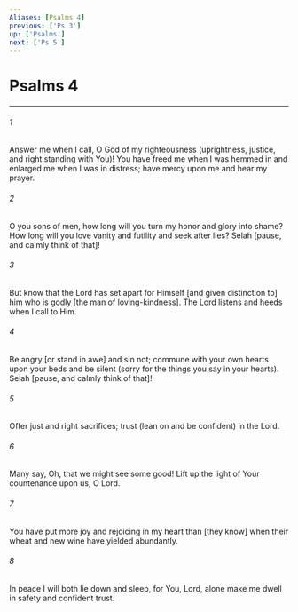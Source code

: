 ```yaml
---
Aliases: [Psalms 4]
previous: ['Ps 3']
up: ['Psalms']
next: ['Ps 5']
---
```

# Psalms 4

***


###### 1 


Answer me when I call, O God of my righteousness (uprightness, justice, and right standing with You)! You have freed me when I was hemmed in and enlarged me when I was in distress; have mercy upon me and hear my prayer. 


###### 2 


O you sons of men, how long will you turn my honor and glory into shame? How long will you love vanity and futility and seek after lies? Selah [pause, and calmly think of that]! 


###### 3 


But know that the Lord has set apart for Himself [and given distinction to] him who is godly [the man of loving-kindness]. The Lord listens and heeds when I call to Him. 


###### 4 


Be angry [or stand in awe] and sin not; commune with your own hearts upon your beds and be silent (sorry for the things you say in your hearts). Selah [pause, and calmly think of that]! 


###### 5 


Offer just and right sacrifices; trust (lean on and be confident) in the Lord. 


###### 6 


Many say, Oh, that we might see some good! Lift up the light of Your countenance upon us, O Lord. 


###### 7 


You have put more joy and rejoicing in my heart than [they know] when their wheat and new wine have yielded abundantly. 


###### 8 


In peace I will both lie down and sleep, for You, Lord, alone make me dwell in safety and confident trust.
